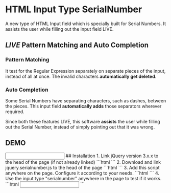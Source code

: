 # HTML Input Type SerialNumber
A new type of HTML Input field which is specially built for Serial Numbers. It assists the user while filling out the input field LIVE.
## _LIVE_ Pattern Matching and Auto Completion
### Pattern Matching
It test for the Regular Expression separately on separate pieces of the input, instead of all at once. The invalid characters __automatically get deleted__.
### Auto Completion
Some Serial Numbers have separating characters, such as dashes, between the pieces. This input field __automatically adds__ those separators wherever required.

Since both these features LIVE, this software __assists__ the user while filling out the Serial Number, instead of simply pointing out that it was wrong.
## DEMO
<input type=serialnumber>
## Installation
1. Link jQuery version 3.x.x to the head of the page (if not already linked)
```html
<script type="text/javascript" src="https://ajax.googleapis.com/ajax/libs/jquery/3.2.1/jquery.min.js"></script>
```
2. Download and link jquery.serialnumber.js to the head of the page
```html
<script type="text/javascript" src="jquery.serialnumber.js"></script>
```
3. Add this script anywhere on the page. Configure it according to your needs.
```html
<script type="text/javascript">
	$("input[type='serialnumber']").serialnumberinput(
	{
		/*
		 The following configuration would allow a serial number in the format 12-34\AB-CD
		 */
		"separator": "-",
		"pieces":
		[
			{
				"length": 2,
				"pattern": "[0-9]",
			},
			{
				"type": "separator",
			},
			{
				"length": 2,
				"pattern": "[0-9]",
			},
			{
				"type": "separator",
				"separator": "\\",
			},
			{
				"length": 2,
				"pattern": "[a-zA-Z]",
			},
			{
				"type": "separator",
			},
			{
				"length": 2,
				"pattern": "[a-zA-Z]",
			},
		],
	});
</script>
```
4. Use the input type "serialnumber" anywhere in the page to test if it works.
```html
<input type="serialnumber">
```